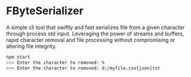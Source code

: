 # FByteSerializer

A simple cli tool that swiftly and fast serializes file from a given character through process std input. Leveraging the power of streams and buffers, rapid character removal and file processing without compromising or altering file integrity.

```bash
npm start
>>> Enter the character to removed: %
>>> Enter the character to removed: d:/myfile.csv|json|txt
```
